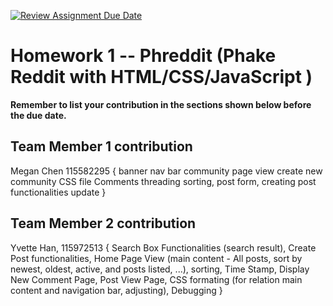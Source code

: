 [![Review Assignment Due Date](https://classroom.github.com/assets/deadline-readme-button-22041afd0340ce965d47ae6ef1cefeee28c7c493a6346c4f15d667ab976d596c.svg)](https://classroom.github.com/a/HXS9ZvFO)
# Homework 1 -- Phreddit (Phake Reddit with HTML/CSS/JavaScript )

**Remember to list your contribution in the sections shown below before the due date.**

## Team Member 1 contribution 
Megan Chen 115582295
{
    banner
    nav bar
    community page view
    create new community 
    CSS file
    Comments threading
    sorting, post form, creating post functionalities update
}

## Team Member 2 contribution
Yvette Han, 115972513
{
    Search Box Functionalities (search result),
    Create Post functionalities,
    Home Page View (main content - All posts, sort by newest, oldest, active, and posts listed, ...),
    sorting,
    Time Stamp,
    Display New Comment Page,
    Post View Page,
    CSS formating (for relation main content and navigation bar, adjusting),
    Debugging
}
